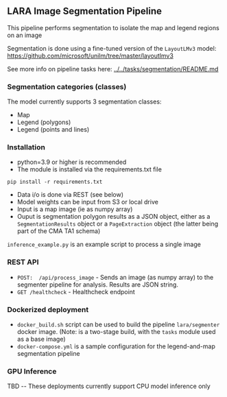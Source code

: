 
## LARA Image Segmentation Pipeline


This pipeline performs segmentation to isolate the map and legend regions on an image

Segmentation is done using a fine-tuned version of the `LayoutLMv3` model: 
https://github.com/microsoft/unilm/tree/master/layoutlmv3

See more info on pipeline tasks here: [../../tasks/segmentation/README.md](../../tasks/segmentation/README.md)

### Segmentation categories (classes)

The model currently supports 3 segmentation classes:
* Map
* Legend (polygons)
* Legend (points and lines)

### Installation

* python=3.9 or higher is recommended
* The module is installed via the requirements.txt file
``` 
pip install -r requirements.txt
```
* Data i/o is done via REST (see below)
* Model weights can be input from S3 or local drive
* Input is a map image (ie as numpy array)
* Ouput is segmentation polygon results as a JSON object, either as a `SegmentationResults` object or a `PageExtraction` object (the latter being part of the CMA TA1 schema)

`inference_example.py` is an example script to process a single image

### REST API
* ```POST:  /api/process_image``` - Sends an image (as numpy array) to the segmenter pipeline for analysis. Results are JSON string.
* ```GET /healthcheck``` - Healthcheck endpoint  

### Dockerized deployment
* `docker_build.sh` script can be used to build the pipeline `lara/segmenter` docker image. (Note: is a two-stage build, with the `tasks` module used as a base image)
* `docker-compose.yml` is a sample configuration for the legend-and-map segmentation pipeline

### GPU Inference

TBD -- These deployments currently support CPU model inference only
